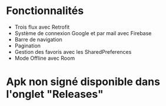 # Fonctionnalités

* Trois flux avec Retrofit
* Système de connexion Google et par mail avec Firebase
* Barre de navigation
* Pagination
* Gestion des favoris avec les SharedPreferences
* Mode Offline avec Room

# Apk non signé disponible dans l'onglet "Releases"
